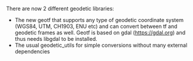There are now 2 different geodetic libraries:

- The new geotf that supports any type of geodetic coordinate system (WGS84, UTM, CH1903, ENU etc) and can convert between tf and geodetic frames as well. Geotf is based on gdal (https://gdal.org) and thus needs libgdal to be installed.
- The usual geodetic_utils for simple conversions without many external dependencies


